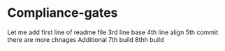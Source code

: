 # Compliance-gates
Let me add first line of readme file
3rd line base
4th line align
5th commit
there are more chnages Additional
7th build
8thh build
